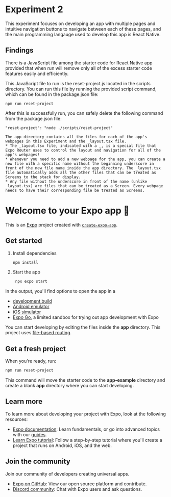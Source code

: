 # Experiment 2 
This experiment focuses on developing an app with multiple pages and intuitive navigation buttons to navigate between each of these pages, and the main programming langauge used to develop this app is React Native. 

## Findings
There is a JavaScript file among the starter code for React Native app provided that when run will remove only all of the excess starter code features easily and efficiently. 

This JavaScript file to run is the reset-project.js located in the scripts directory. You can run this file by running the provided script command, which can be found in the package.json file: 
```
npm run reset-project
```

After this is successfully run, you can safely delete the following command from the package.json file: 
```
"reset-project": "node ./scripts/reset-project"

The app directory contains all the files for each of the app's webpages in this Experiment and the _layout.tsx file. 
* The _layout.tsx file, indicated with a _, is a special file that Expo Router uses to control the layout and navigation for all of the app's webpages!
* Whenever you need to add a new webpage for the app, you can create a new file with a specific name without the beginning underscore in front of the new file name inside the app directory. The _layout.tsx file automatically adds all the other files that can be treated as Screens to the stack for display. 
* Any file without the underscore in front of the name (unlike _layout.tsx) are files that can be treated as a Screen. Every webpage needs to have their corresponding file be treated as Screens.
```

# Welcome to your Expo app 👋

This is an [Expo](https://expo.dev) project created with [`create-expo-app`](https://www.npmjs.com/package/create-expo-app).

## Get started

1. Install dependencies

   ```bash
   npm install
   ```

2. Start the app

   ```bash
    npx expo start
   ```

In the output, you'll find options to open the app in a

- [development build](https://docs.expo.dev/develop/development-builds/introduction/)
- [Android emulator](https://docs.expo.dev/workflow/android-studio-emulator/)
- [iOS simulator](https://docs.expo.dev/workflow/ios-simulator/)
- [Expo Go](https://expo.dev/go), a limited sandbox for trying out app development with Expo

You can start developing by editing the files inside the **app** directory. This project uses [file-based routing](https://docs.expo.dev/router/introduction).

## Get a fresh project

When you're ready, run:

```bash
npm run reset-project
```

This command will move the starter code to the **app-example** directory and create a blank **app** directory where you can start developing.

## Learn more

To learn more about developing your project with Expo, look at the following resources:

- [Expo documentation](https://docs.expo.dev/): Learn fundamentals, or go into advanced topics with our [guides](https://docs.expo.dev/guides).
- [Learn Expo tutorial](https://docs.expo.dev/tutorial/introduction/): Follow a step-by-step tutorial where you'll create a project that runs on Android, iOS, and the web.

## Join the community

Join our community of developers creating universal apps.

- [Expo on GitHub](https://github.com/expo/expo): View our open source platform and contribute.
- [Discord community](https://chat.expo.dev): Chat with Expo users and ask questions.
